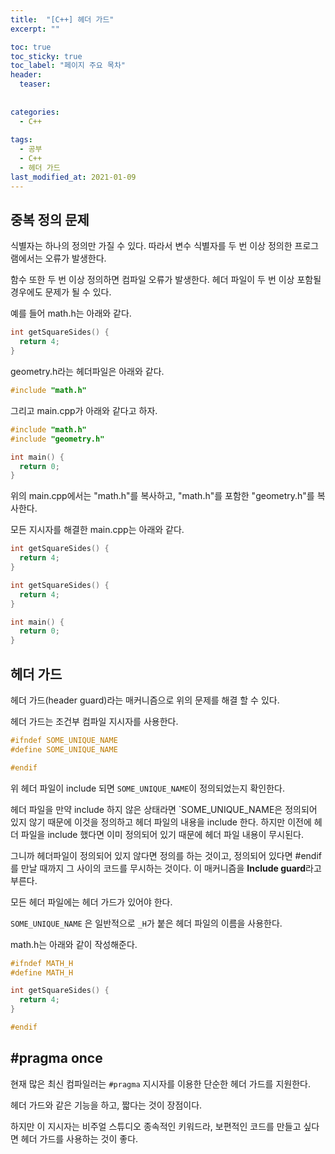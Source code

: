 ```yaml
---
title:  "[C++] 헤더 가드"
excerpt: ""

toc: true
toc_sticky: true
toc_label: "페이지 주요 목차"
header:
  teaser: 
  
  
categories:
  - C++
  
tags:
  - 공부
  - C++
  - 헤더 가드
last_modified_at: 2021-01-09
---
```


## 중복 정의 문제

식별자는 하나의 정의만 가질 수 있다.  따라서 변수 식별자를 두 번 이상 정의한 프로그램에서는 오류가 발생한다.

함수 또한 두 번 이상 정의하면 컴파일 오류가 발생한다. 헤더 파일이 두 번 이상 포함될 경우에도 문제가 될 수 있다.

예를 들어 math.h는 아래와 같다.

```cpp
int getSquareSides() {
  return 4;
}
```

geometry.h라는 헤더파일은 아래와 같다.

```cpp
#include "math.h"
```

그리고 main.cpp가 아래와 같다고 하자.

```cpp
#include "math.h"
#include "geometry.h"

int main() {
  return 0;
}
```

위의 main.cpp에서는 "math.h"를 복사하고, "math.h"를 포함한 "geometry.h"를 복사한다.

모든 지시자를 해결한 main.cpp는 아래와 같다.

```cpp
int getSquareSides() {
  return 4;
}

int getSquareSides() {
  return 4;
}

int main() {
  return 0;
}
```

## 헤더 가드

헤더 가드(header guard)라는 매커니즘으로 위의 문제를 해결 할 수 있다.

헤더 가드는 조건부 컴파일 지시자를 사용한다.

```cpp
#ifndef SOME_UNIQUE_NAME
#define SOME_UNIQUE_NAME

#endif
```

위 헤더 파일이 include 되면 `SOME_UNIQUE_NAME`이 정의되었는지 확인한다.

헤더 파일을 만약 include 하지 않은 상태라면 `SOME_UNIQUE_NAME은 정의되어 있지 않기 때문에
이것을 정의하고 헤더 파일의 내용을 include 한다. 하지만 이전에 헤더 파일을 include 했다면
이미 정의되어 있기 때문에 헤더 파일 내용이 무시된다.

그니까 헤더파일이 정의되어 있지 않다면 정의를 하는 것이고, 정의되어 있다면 #endif를 만날 때까지 그 사이의
코드를 무시하는 것이다. 이 매커니즘을 **Include guard**라고 부른다.

모든 헤더 파일에는 헤더 가드가 있어야 한다.

`SOME_UNIQUE_NAME` 은 일반적으로 `_H`가 붙은 헤더 파일의 이름을 사용한다.

math.h는 아래와 같이 작성해준다.

```cpp
#ifndef MATH_H
#define MATH_H

int getSquareSides() {
  return 4;
}

#endif
```

## #pragma once

현재 많은 최신 컴파일러는 `#pragma` 지시자를 이용한 단순한 헤더 가드를 지원한다.

헤더 가드와 같은 기능을 하고, 짧다는 것이 장점이다. 

하지만 이 지시자는 비주얼 스튜디오 종속적인 키워드라, 보편적인 코드를 만들고 싶다면 헤더 가드를 사용하는 것이 좋다.
